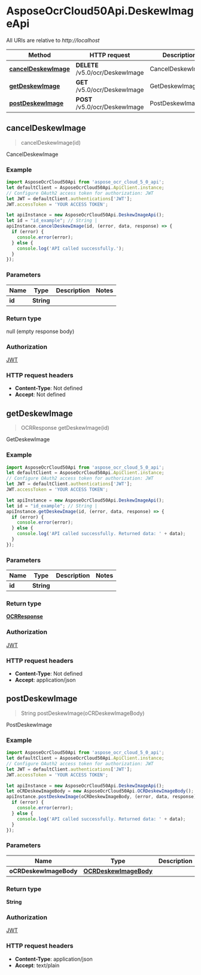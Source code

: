 # AsposeOcrCloud50Api.DeskewImageApi

All URIs are relative to *http://localhost*

Method | HTTP request | Description
------------- | ------------- | -------------
[**cancelDeskewImage**](DeskewImageApi.md#cancelDeskewImage) | **DELETE** /v5.0/ocr/DeskewImage | CancelDeskewImage
[**getDeskewImage**](DeskewImageApi.md#getDeskewImage) | **GET** /v5.0/ocr/DeskewImage | GetDeskewImage
[**postDeskewImage**](DeskewImageApi.md#postDeskewImage) | **POST** /v5.0/ocr/DeskewImage | PostDeskewImage



## cancelDeskewImage

> cancelDeskewImage(id)

CancelDeskewImage

### Example

```javascript
import AsposeOcrCloud50Api from 'aspose_ocr_cloud_5_0_api';
let defaultClient = AsposeOcrCloud50Api.ApiClient.instance;
// Configure OAuth2 access token for authorization: JWT
let JWT = defaultClient.authentications['JWT'];
JWT.accessToken = 'YOUR ACCESS TOKEN';

let apiInstance = new AsposeOcrCloud50Api.DeskewImageApi();
let id = "id_example"; // String | 
apiInstance.cancelDeskewImage(id, (error, data, response) => {
  if (error) {
    console.error(error);
  } else {
    console.log('API called successfully.');
  }
});
```

### Parameters


Name | Type | Description  | Notes
------------- | ------------- | ------------- | -------------
 **id** | **String**|  | 

### Return type

null (empty response body)

### Authorization

[JWT](../README.md#JWT)

### HTTP request headers

- **Content-Type**: Not defined
- **Accept**: Not defined


## getDeskewImage

> OCRResponse getDeskewImage(id)

GetDeskewImage

### Example

```javascript
import AsposeOcrCloud50Api from 'aspose_ocr_cloud_5_0_api';
let defaultClient = AsposeOcrCloud50Api.ApiClient.instance;
// Configure OAuth2 access token for authorization: JWT
let JWT = defaultClient.authentications['JWT'];
JWT.accessToken = 'YOUR ACCESS TOKEN';

let apiInstance = new AsposeOcrCloud50Api.DeskewImageApi();
let id = "id_example"; // String | 
apiInstance.getDeskewImage(id, (error, data, response) => {
  if (error) {
    console.error(error);
  } else {
    console.log('API called successfully. Returned data: ' + data);
  }
});
```

### Parameters


Name | Type | Description  | Notes
------------- | ------------- | ------------- | -------------
 **id** | **String**|  | 

### Return type

[**OCRResponse**](OCRResponse.md)

### Authorization

[JWT](../README.md#JWT)

### HTTP request headers

- **Content-Type**: Not defined
- **Accept**: application/json


## postDeskewImage

> String postDeskewImage(oCRDeskewImageBody)

PostDeskewImage

### Example

```javascript
import AsposeOcrCloud50Api from 'aspose_ocr_cloud_5_0_api';
let defaultClient = AsposeOcrCloud50Api.ApiClient.instance;
// Configure OAuth2 access token for authorization: JWT
let JWT = defaultClient.authentications['JWT'];
JWT.accessToken = 'YOUR ACCESS TOKEN';

let apiInstance = new AsposeOcrCloud50Api.DeskewImageApi();
let oCRDeskewImageBody = new AsposeOcrCloud50Api.OCRDeskewImageBody(); // OCRDeskewImageBody | 
apiInstance.postDeskewImage(oCRDeskewImageBody, (error, data, response) => {
  if (error) {
    console.error(error);
  } else {
    console.log('API called successfully. Returned data: ' + data);
  }
});
```

### Parameters


Name | Type | Description  | Notes
------------- | ------------- | ------------- | -------------
 **oCRDeskewImageBody** | [**OCRDeskewImageBody**](OCRDeskewImageBody.md)|  | 

### Return type

**String**

### Authorization

[JWT](../README.md#JWT)

### HTTP request headers

- **Content-Type**: application/json
- **Accept**: text/plain

